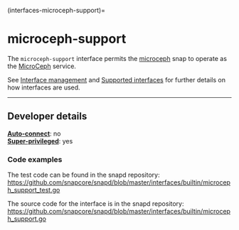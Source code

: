 (interfaces-microceph-support)=
# microceph-support

The `microceph-support` interface permits the [microceph](https://snapcraft.io/microceph) snap to operate as the  [MicroCeph](https://canonical-microceph.readthedocs-hosted.com/en/reef-stable/) service.

[comment]: <> (```{tip})

See [Interface management](/) and [Supported interfaces](/interfaces/index) for further details on how interfaces are used.

[comment]: <> (```)

---

<h2 id='heading--dev-details'>Developer details </h2>

**[Auto-connect](/t/interface-management/6154#heading--auto-connections)**: no</br>
**[Super-privileged](/)**: yes</br>

### Code examples

The test code can be found in the snapd repository:</br>https://github.com/snapcore/snapd/blob/master/interfaces/builtin/microceph_support_test.go

The source code for the interface is in the snapd repository:
</br>https://github.com/snapcore/snapd/blob/master/interfaces/builtin/microceph_support.go

